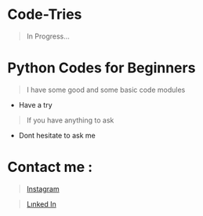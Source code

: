 # Code-Tries
> In Progress...
# Python Codes for Beginners
> I have some good and some basic code modules
+ Have a try
> If you have anything to ask
+ Dont hesitate to ask me



# Contact me :
  > [Instagram](https://www.instagram.com/ege.g.smr?igsh=MTVsd2ZoaWV5MzNqYg==)

  > [Lınked In](https://tr.linkedin.com/in/ahmet-ege-s%C3%BCmer-a570942b3)
